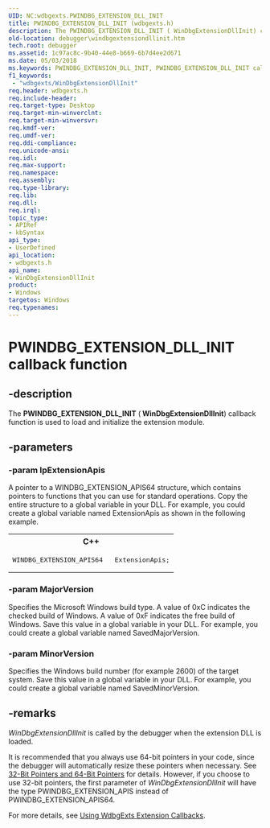 ```yaml
---
UID: NC:wdbgexts.PWINDBG_EXTENSION_DLL_INIT
title: PWINDBG_EXTENSION_DLL_INIT (wdbgexts.h)
description: The PWINDBG_EXTENSION_DLL_INIT ( WinDbgExtensionDllInit) callback function is used to load and initialize the extension module.
old-location: debugger\windbgextensiondllinit.htm
tech.root: debugger
ms.assetid: 1c97ac8c-9b40-44e8-b669-6b7d4ee2d671
ms.date: 05/03/2018
ms.keywords: PWINDBG_EXTENSION_DLL_INIT, PWINDBG_EXTENSION_DLL_INIT callback, WdbgExts_Callbacks_18383848-27f2-4d4e-a5b0-c6ce27377687.xml, WinDbgExtensionDllInit, WinDbgExtensionDllInit callback function [Windows Debugging], debugger.windbgextensiondllinit, wdbgexts/WinDbgExtensionDllInit
f1_keywords:
 - "wdbgexts/WinDbgExtensionDllInit"
req.header: wdbgexts.h
req.include-header: 
req.target-type: Desktop
req.target-min-winverclnt: 
req.target-min-winversvr: 
req.kmdf-ver: 
req.umdf-ver: 
req.ddi-compliance: 
req.unicode-ansi: 
req.idl: 
req.max-support: 
req.namespace: 
req.assembly: 
req.type-library: 
req.lib: 
req.dll: 
req.irql: 
topic_type:
- APIRef
- kbSyntax
api_type:
- UserDefined
api_location:
- wdbgexts.h
api_name:
- WinDbgExtensionDllInit
product:
- Windows
targetos: Windows
req.typenames: 
---
```


# PWINDBG_EXTENSION_DLL_INIT callback function


## -description


The <b>PWINDBG_EXTENSION_DLL_INIT</b> (<b> WinDbgExtensionDllInit</b>) callback function is used to load and initialize the extension module.


## -parameters




### -param lpExtensionApis

A pointer to a WINDBG_EXTENSION_APIS64 structure, which contains  pointers to functions that you can use for standard operations. Copy the entire structure to a global variable in your DLL. For example, you could create a  global variable named ExtensionApis as shown in the following example.

<div class="code"><span codelanguage="ManagedCPlusPlus"><table>
<tr>
<th>C++</th>
</tr>
<tr>
<td>
<pre>WINDBG_EXTENSION_APIS64   ExtensionApis;</pre>
</td>
</tr>
</table></span></div>

### -param MajorVersion

Specifies the Microsoft Windows build type. A value of 0xC indicates the checked build of Windows. A value of 0xF indicates the free build of Windows.   Save this value in a global variable in your DLL. For example, you could create a global variable named SavedMajorVersion.


### -param MinorVersion

Specifies the Windows build number (for example 2600) of the target system. Save this value in a global variable in your DLL. For example, you could create a global variable named SavedMinorVersion.


## -remarks



<i>WinDbgExtensionDllInit</i> is called by the debugger when the extension DLL is loaded.

It is recommended that you always use 64-bit pointers in your code, since the debugger will automatically resize these pointers when necessary. See <a href="https://docs.microsoft.com/windows-hardware/drivers/debugger/32-bit-pointers-and-64-bit-pointers">32-Bit Pointers and 64-Bit Pointers</a> for details. However, if you choose to use 32-bit pointers, the first parameter of <i>WinDbgExtensionDllInit</i> will have the type PWINDBG_EXTENSION_APIS instead of PWINDBG_EXTENSION_APIS64.

For more details, see <a href="https://docs.microsoft.com/windows-hardware/drivers/debugger/using-wdbgexts-extension-callbacks">Using WdbgExts Extension Callbacks</a>.



